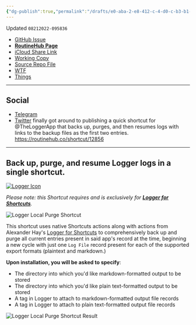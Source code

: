 ```yaml
---
{"dg-publish":true,"permalink":"/drafts/e0-aba-2-e8-412-c-4-d0-c-b3-b1-46988-c7-f2181/","dgHomeLink":true,"dgPassFrontmatter":false}
---
```


Updated `08212022-095836`

- [GitHub Issue](https://github.com/extratone/i/issues/247)
- [**RoutineHub Page**](https://routinehub.co/shortcut/12856)
- [iCloud Share Link](https://www.icloud.com/shortcuts/561c5d8115a44746a045352c7efb581c)
- [Working Copy](working-copy://open?repo=i&path=shortcuts&mode=content)
- [Source Repo File](https://github.com/extratone/i/blob/main/shortcuts/LoggerLocalPurge.shortcut)
- [WTF](https://davidblue.wtf/drafts/E0ABA2E8-412C-4D0C-B3B1-46988C7F2181.html)
- [Things](things:///show?id=QKK2Qohu6ZTpzu6dFThk5D)

---

## Social

<script async="" src="https://telegram.org/js/telegram-widget.js?1" data-telegram-post="extratone/12605" data-width="100%"></script>

- [Telegram](https://t.me/extratone/12605)
- [Twitter](https://twitter.com/NeoYokel/status/1561363268781891584)
finally got around to publishing a quick shortcut for @TheLoggerApp that backs up, purges, and then resumes logs with links to the backup files as the first two entries. https://routinehub.co/shortcut/12856
---

## Back up, purge, and resume Logger logs in a single shortcut.


[![Logger Icon](https://user-images.githubusercontent.com/43663476/185794082-27f651b2-e3ec-4ebb-aa4f-977ca3f72d11.png)](https://apps.apple.com/us/app/logger-for-shortcuts/id1611554653)

*Please note: this Shortcut requires and is exclusively for [**Logger for Shortcuts**](https://apps.apple.com/us/app/logger-for-shortcuts/id1611554653).*

![Logger Local Purge Shortcut](https://user-images.githubusercontent.com/43663476/185794205-5583ca7e-8713-47ee-9d47-1a3cd0c50528.png)

This shortcut uses native Shortcuts actions along with actions from Alexander Hay's [Logger for Shortcuts](https://apps.apple.com/us/app/logger-for-shortcuts/id1611554653) to comprehensively back up and purge all current entries present in said app's record at the time, beginning a new cycle with just one `Log File` record present for each of the supported export formats (plaintext and markdown.)

**Upon installation, you will be asked to specify**:

- The directory into which you'd like markdown-formatted output to be stored
- The directory into which you'd like plain text-formatted output to be stored
- A tag in Logger to attach to markdown-formatted output file records
- A tag in Logger to attach to plain text-formatted output file records
	
![Logger Local Purge Shortcut Result](https://user-images.githubusercontent.com/43663476/185794293-dd753ed3-bca2-49a9-b0c1-d60e7116ebcc.png)
